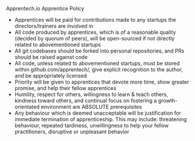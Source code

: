 Apprentech.io Apprentice Policy

* Apprentices will be paid for contributions made to any startups the directors/trainers are involved in
* All code produced by apprentices, which is of a reasonable quality (decided by quorum of peers), will be open-sourced if not directly related to abovementioned startups
* All git codebases should be forked into personal repositories, and PRs should be raised against code
* All code, unless related to abovementioned startups, must be stored within github.com/apprentech/, give explicit recognition to the author, and be appropriately licensed
* Priority will be given to apprentices that devote more time, show greater promise, and help their fellow apprentices
* Humility, respect for others, willingness to learn & teach others, kindness toward others, and continual focus on fostering a growth-orientated environment are ABSOLUTE prerequisites
* Any behaviour which is deemed unacceptable will be justification for immediate termination of apprenticeship. This may include: threatening behaviour, repeated tardiness, unwillingness to help your fellow practitioners, disruptive or unpleasant behavior

